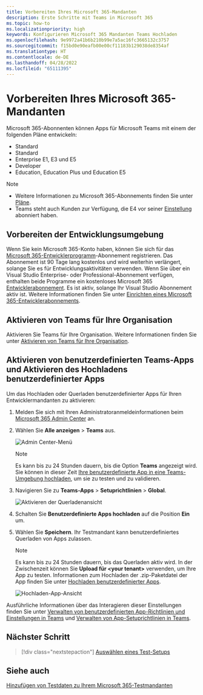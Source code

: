 ```yaml
---
title: Vorbereiten Ihres Microsoft 365-Mandanten
description: Erste Schritte mit Teams in Microsoft 365
ms.topic: how-to
ms.localizationpriority: high
keywords: Konfigurieren Microsoft 365 Mandanten Teams Hochladen
ms.openlocfilehash: 9e9972a41b6b210b99e7a5ac16fc3665132c3757
ms.sourcegitcommit: f15bd0e90eafb00e00cf11183b129038de8354af
ms.translationtype: HT
ms.contentlocale: de-DE
ms.lasthandoff: 04/28/2022
ms.locfileid: "65111395"
---
```

# <a name="prepare-your-microsoft-365-tenant"></a>Vorbereiten Ihres Microsoft 365-Mandanten

Microsoft 365-Abonnenten können Apps für Microsoft Teams mit einem der folgenden Pläne entwickeln:

* Standard
* Standard
* Enterprise E1, E3 und E5
* Developer
* Education, Education Plus und Education E5

> [!NOTE]
>
> * Weitere Informationen zu Microsoft 365-Abonnements finden Sie unter [Pläne](https://products.office.com/business/compare-more-office-365-for-business-plans).
> * Teams steht auch Kunden zur Verfügung, die E4 vor seiner [Einstellung](https://support.office.com//article/important-information-for-office-365-enterprise-e4-customers-f9572348-43a2-43fa-a3d8-3b6c9c042147) abonniert haben.

## <a name="create-your-development-environment"></a>Vorbereiten der Entwicklungsumgebung

Wenn Sie kein Microsoft 365-Konto haben, können Sie sich für das [Microsoft 365-Entwicklerprogramm](https://developer.microsoft.com/microsoft-365/dev-program)-Abonnement registrieren. Das Abonnement ist 90 Tage lang kostenlos und wird weiterhin verlängert, solange Sie es für Entwicklungsaktivitäten verwenden. Wenn Sie über ein Visual Studio Enterprise- oder Professional-Abonnement verfügen, enthalten beide Programme ein kostenloses Microsoft 365 [Entwicklerabonnement](https://aka.ms/MyVisualStudioBenefits). Es ist aktiv, solange Ihr Visual Studio Abonnement aktiv ist. Weitere Informationen finden Sie unter [Einrichten eines Microsoft 365-Entwicklerabonnements](/office/developer-program/office-365-developer-program-get-started).

## <a name="enable-teams-for-your-organization"></a>Aktivieren von Teams für Ihre Organisation

Aktivieren Sie Teams für Ihre Organisation. Weitere Informationen finden Sie unter [Aktivieren von Teams für Ihre Organisation](/microsoftteams/enable-features-office-365).

## <a name="enable-custom-teams-apps-and-turn-on-custom-app-uploading"></a>Aktivieren von benutzerdefinierten Teams-Apps und Aktivieren des Hochladens benutzerdefinierter Apps

Um das Hochladen oder Querladen benutzerdefinierter Apps für Ihren Entwicklermandanten zu aktivieren:

1. Melden Sie sich mit Ihren Administratoranmeldeinformationen beim [Microsoft 365 Admin Center](https://admin.microsoft.com/Adminportal/Home?source=applauncher#/homepage#/) an.

2. Wählen Sie **Alle anzeigen** > **Teams** aus.

    ![Admin Center-Menü](~/assets/images/prepare-test-tenant/admin-center.png)

    > [!Note]
    > Es kann bis zu 24 Stunden dauern, bis die Option **Teams** angezeigt wird. Sie können in dieser Zeit [Ihre benutzerdefinierte App in eine Teams-Umgebung hochladen](/microsoftteams/upload-custom-apps#validate), um sie zu testen und zu validieren.

3. Navigieren Sie zu **Teams-Apps** > **Setuprichtlinien** > **Global**.

   ![Aktivieren der Querladenansicht](~/assets/images/prepare-test-tenant/turn-on-sideload.png)

4. Schalten Sie **Benutzerdefinierte Apps hochladen** auf die Position **Ein** um.

5. Wählen Sie **Speichern**. Ihr Testmandant kann benutzerdefiniertes Querladen von Apps zulassen.

    > [!Note]
    > Es kann bis zu 24 Stunden dauern, bis das Querladen aktiv wird. In der Zwischenzeit können Sie **Upload für \<your tenant>** verwenden, um Ihre App zu testen. Informationen zum Hochladen der .zip-Paketdatei der App finden Sie unter [Hochladen benutzerdefinierter Apps](/microsoftteams/upload-custom-apps#upload).

    ![Hochladen-App-Ansicht](~/assets/images/prepare-test-tenant/upload-for-contoso.png)

Ausführliche Informationen über das Interagieren dieser Einstellungen finden Sie unter [Verwalten von benutzerdefinierten App-Richtlinien und Einstellungen in Teams](/microsoftteams/teams-custom-app-policies-and-settings) und [Verwalten von App-Setuprichtlinien in Teams](/microsoftteams/teams-app-setup-policies).

## <a name="next-step"></a>Nächster Schritt

> [!div class="nextstepaction"]
> [Auswählen eines Test-Setups](~/concepts/build-and-test/debug.md)

## <a name="see-also"></a>Siehe auch

[Hinzufügen von Testdaten zu Ihrem Microsoft 365-Testmandanten](~/concepts/build-and-test/test-data.md)
